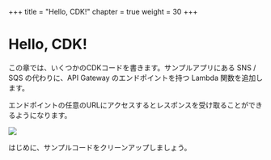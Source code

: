 +++
title = "Hello, CDK!"
chapter = true
weight = 30
+++

# Hello, CDK!

この章では、いくつかのCDKコードを書きます。サンプルアプリにある SNS / SQS の代わりに、API Gateway のエンドポイントを持つ Lambda 関数を追加します。

エンドポイントの任意のURLにアクセスするとレスポンスを受け取ることができるようになります。

![](/images/hello-arch.png)

はじめに、サンプルコードをクリーンアップしましょう。